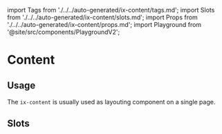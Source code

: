import Tags from './../../auto-generated/ix-content/tags.md';
import Slots from './../../auto-generated/ix-content/slots.md';
import Props from './../../auto-generated/ix-content/props.md';
import Playground from '@site/src/components/PlaygroundV2';

# Content

<Tags />

## Usage

The `ix-content` is usually used as layouting component on a single page.

<Playground name="content" examplesByName height="18rem" noMargin></Playground>

## Slots

<Slots />

